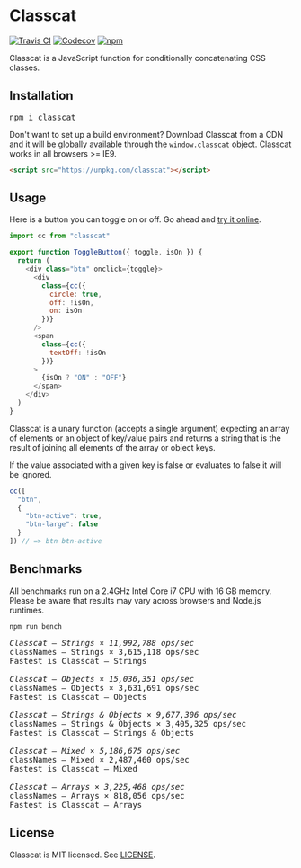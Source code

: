 # Classcat

[![Travis CI](https://img.shields.io/travis/jorgebucaran/classcat/master.svg)](https://travis-ci.org/jorgebucaran/classcat) [![Codecov](https://img.shields.io/codecov/c/github/jorgebucaran/classcat/master.svg)](https://codecov.io/gh/jorgebucaran/classcat) [![npm](https://img.shields.io/npm/v/classcat.svg)](https://www.npmjs.org/package/classcat)

Classcat is a JavaScript function for conditionally concatenating CSS classes.

## Installation

<pre>
npm i <a href="https://www.npmjs.com/package/classcat">classcat</a>
</pre>

Don't want to set up a build environment? Download Classcat from a CDN and it will be globally available through the `window.classcat` object. Classcat works in all browsers >= IE9.

```html
<script src="https://unpkg.com/classcat"></script>
```

## Usage

Here is a button you can toggle on or off. Go ahead and [try it online](https://codepen.io/jorgebucaran/pen/NYgLwG).

```js
import cc from "classcat"

export function ToggleButton({ toggle, isOn }) {
  return (
    <div class="btn" onclick={toggle}>
      <div
        class={cc({
          circle: true,
          off: !isOn,
          on: isOn
        })}
      />
      <span
        class={cc({
          textOff: !isOn
        })}
      >
        {isOn ? "ON" : "OFF"}
      </span>
    </div>
  )
}
```

Classcat is a unary function (accepts a single argument) expecting an array of elements or an object of key/value pairs and returns a string that is the result of joining all elements of the array or object keys.

If the value associated with a given key is false or evaluates to false it will be ignored.

```js
cc([
  "btn",
  {
    "btn-active": true,
    "btn-large": false
  }
]) // => btn btn-active
```

## Benchmarks

All benchmarks run on a 2.4GHz Intel Core i7 CPU with 16 GB memory. Please be aware that results may vary across browsers and Node.js runtimes.

```
npm run bench
```

<pre>
<em>Classcat – Strings × 11,992,788 ops/sec</em>
classNames – Strings × 3,615,118 ops/sec
Fastest is Classcat – Strings

<em>Classcat – Objects × 15,036,351 ops/sec</em>
classNames – Objects × 3,631,691 ops/sec
Fastest is Classcat – Objects

<em>Classcat – Strings & Objects × 9,677,306 ops/sec</em>
classNames – Strings & Objects × 3,405,325 ops/sec
Fastest is Classcat – Strings & Objects

<em>Classcat – Mixed × 5,186,675 ops/sec</em>
classNames – Mixed × 2,487,460 ops/sec
Fastest is Classcat – Mixed

<em>Classcat – Arrays × 3,225,468 ops/sec</em>
classNames – Arrays × 818,056 ops/sec
Fastest is Classcat – Arrays
</pre>

## License

Classcat is MIT licensed. See [LICENSE](LICENSE.md).

